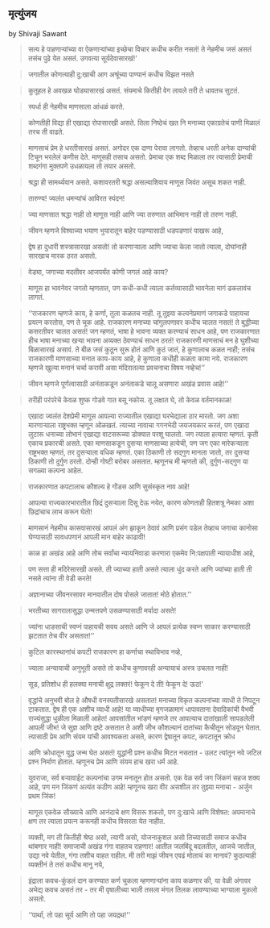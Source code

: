 ## मृत्युंजय 
by Shivaji Sawant

> सत्य हे पाहणाऱ्यांच्या वा ऐकणाऱ्यांच्या इच्छेचा विचार कधीच करीत नसतं! ते नेहमीच जसं असतं तसंच पुढे येत असतं. उगवत्या सूर्यदेवासारखं!’

> जगातील कोणत्याही दु:खाची आग अश्रूंच्या पाण्यानं कधीच विझत नसते

> कुतूहल हे अवखळ घोड्यासारखं असतं. संयमाचे कितीही वेग लावले तरी ते धावतच सुटतं.

> स्पर्धा ही नेहमीच माणसाला आंधळं करते.

> कोणतीही विद्या ही एखाद्या रोपासारखी असते. तिला निष्ठेचं खत नि मनाच्या एकाग्रतेचं पाणी मिळालं तरच ती वाढते.

> माणसाचं प्रेम हे धरतीसारखं असतं. अगोदर एक दाणा पेरावा लागतो. तेव्हाच धरती अनेक दाण्यांची टिचून भरलेलं कणीस देते. माणूसही तसाच असतो. प्रेमाचा एक शब्द मिळाला तर त्यासाठी प्रेमाची शब्दगंगा मुक्तपणे उधळायला तो तयार असतो.

> श्रद्धा ही सामर्थ्यवान असते. कशावरतरी श्रद्धा असल्याशिवाय माणूस जिवंत असूच शकत नाही.

> तारुण्य! ज्वलंत धमन्यांचं आविरत स्पंदन!

> ज्या माणसात श्रद्धा नाही तो माणूस नाही आणि ज्या तरुणात आभिमान नाही तो तरुण नाही.

> जीवन म्हणजे विश्वाच्या भयाण भुयारातून बाहेर पडण्यासाठी धडपडणारं पाखरू आहे,

> द्वेष‍ हा दुधारी शस्त्रासारखा असतो! तो करणाऱ्याला आणि ज्याचा केला जातो त्याला, दोघांनाही सारखाच मारक ठरत असतो.

> वेड्या, जगाच्या मदतीवर आजपर्यंत कोणी जगलं आहे काय?

> माणूस हा भावनेवर जगतो म्हणतात, पण कधी-कधी त्याला कर्तव्यासाठी भावनेला मागं ढकलावंच लागतं.

> ‘‘राजकारण म्हणजे काय, हे कर्णा, तुला कळतच नाही. तू तुझ्या कल्पनेप्रमाणं जगाकडे पाहायचा प्रयत्न करतोस, पण ते चूक आहे. राजकारण मनाच्या चांगुलपणावर कधीच चालत नसतं! ते बुद्धीच्या कसरतीवर चालत असतं! जग म्हणतं, भाषा‍ हे भावना व्यक्त करण्याचं साधन आहे, पण राजकारणात हीच भाषा‍ मनाच्या खऱ्या भावना अव्यक्त ठेवण्याचं साधन ठरतं! राजकारणी माणसाचं मन हे घुशीच्या बिळासारखं असावं. ते बीळ जसं कुठून सुरू होतं आणि कुठं जातं, हे कुणालाच कळत नाही; तसंच राजकारणी माणसाच्या मनात काय-काय आहे, हे कुणाला कधीही कळता कामा नये. राजकारण म्हणजे खुल्या मनानं चर्चा करावी असा मंदिरातल्या प्रवचनाचा विष‍य नव्हेच!’’

> जीवन म्हणजे पूर्णत्वासाठी अनंताकडून अनंताकडे चालू असणारा अखंड प्रवास आहे!’’

> तरीही परंपरेचे केवळ शुष्‍क गोडवे गात बसू नकोस. तू लक्षात घे, तो केवळ वर्तमानकाळ!

> एखादा ज्वलंत देशप्रेमी माणूस आपल्या राज्यातील एखाद्या घरभेद्याला ठार मारतो. जग अशा मारणाऱ्याला राष्ट्रभक्त म्हणून ओळखतं. त्याच्या नावाचा गगनभेदी जयजयकार करतं, पण एखादा लुटारू धनाच्या लोभानं एखाद्या वाटसरूच्या डोक्यात परशू घालतो. जग त्याला हत्यारा म्हणतं. कृती एकाच प्रकारची असते. एका माणसाकडून दुसऱ्या माणसाच्या हत्येची, पण जग एका मारेकऱ्याला राष्ट्रभक्त म्हणतं, तर दुसऱ्याला वधिक म्हणतं. एका ठिकाणी तो सद्गुण मानला जातो, तर दुसऱ्या ठिकाणी तो दुर्गुण ठरतो. दोन्ही गोष्टी बरोबर असतात. म्हणूनच मी म्हणतो की, दुर्गुण-सद्गुण या सगळ्या कल्पना आहेत.

> राजकारणात कपटालाच कौशल्य हे गोंडस आणि सुसंस्कृत नाव आहे!

> आपल्या राज्यकारभारातील छिद्रं दुसऱ्याला दिसू देऊ नयेत, कारण कोणताही हितशत्रू नेमका अशा छिद्रांचाच लाभ करून घेतो!

> माणसानं नेहमीच कासवासारखं आपलं अंग झाकून ठेवावं आणि प्रसंग पडेल तेव्हाच जगाचा कानोसा घेण्यासाठी सावधपणानं आपली मान बाहेर काढावी!

> काळ हा अखंड आहे आणि तोच सर्वांचा न्यायनिवाडा करणारा एकमेव नि:पक्षपाती न्यायाधीश आहे,

> पण सत्ता ही मदिरेसारखी असते. ती ज्याच्या हाती असते त्याला धुंद करते आणि ज्यांच्या हाती ती नसते त्यांना ती वेडी करते!

> अज्ञानाच्या जीवनरसावर मानवातील दोष‍ पोसले जातात! मोठे होतात.’’

> भरतीच्या सागरालासुद्धा उन्मत्तपणे उसळण्यासाठी मर्यादा असते!

> ज्यांना धाडसाची स्वप्नं पाहायची सवय असते आणि जे आपलं प्रत्येक स्वप्न साकार करण्यासाठी झटतात तेच वीर असतात!’’

> कुटिल कारस्थानांचं कपटी राजकारण हा कर्णाचा स्थायिभाव नव्हे,

> ज्याला अन्यायाची अनुभूती असते तो कधीच कुणावरही अन्यायाचं अस्त्र उचलत नाही!

> सूड, प्रतिशोध ही हलक्या मनाची क्षुद्र लक्तरं! फेकून दे ती! फेकून दे! ऊठ!’

> वृद्धांचे अनुभवी बोल हे औष‍धी वनस्पतीसारखे असतात! मनाच्या विकृत कल्पनांच्या व्याधी ते निपटून टाकतात. द्वेष‍ ही एक अशीच व्याधी आहे! या व्याधीच्या मृगजळामागं धापावताना देवादिकांची वैभवी राज्यंसुद्धा धुळीला मिळाली आहेत! आपसांतील भांडणं म्हणजे तर आपल्याच दातांखाली सापडलेली आपली जीभ! जे सुज्ञ आणि द्रष्टे असतात ते अशी जीभ कौशल्यानं दातांच्या कैचीतून सोडवून घेतात. त्यासाठी प्रेम आणि संयम यांची आवश्यकता असते, कारण द्वेषा‍तून कपट, कपटातून क्रोध

> आणि क्रोधातून युद्ध जन्म घेत असतं! युद्धांनी प्रश्न कधीच मिटत नसतात - उलट त्यांतून नवे जटिल प्रश्न निर्माण होतात. म्हणूनच प्रेम आणि संयम हाच खरा धर्म आहे.

> युवराजा, सर्व बऱ्यावाईट कल्पनांचा उगम मनातून होत असतो. एक वेळ सर्व जग जिंकणं सहज शक्य आहे, पण मन जिंकणं अत्यंत कठीण आहे! म्हणूनच खरा वीर असशील तर तुझ्या मनाचा - अर्जुन प्रथम जिंक!

> माणूस एकवेळ सौख्याचे आणि आनंदाचे क्षण विसरू शकतो, पण दु:खाचे आणि विशेष‍त: अपमानाचे क्षण तर त्याला प्रयत्न करूनही कधीच विसरता येत नाहीत.

> व्यक्ती, मग ती कितीही श्रेष्ठ असो, त्यागी असो, योजनाकुशल असो तिच्यासाठी समाज कधीच थांबणार नाही! समाजाची अखंड गंगा वाहतच राहणार! आतील जलबिंदू बदलतील, आजचे जातील, उद्या नवे येतील, गंगा तशीच वाहत राहील. मी तरी माझं जीवन एवढं मोलाचं का मानावं? कुठल्याही व्यक्तीनं ते तसं कधीच मानू नये,

> इंद्राला कवच-कुंडलं दान करण्यात कर्ण चुकला म्हणणाऱ्यांना काय कळणार की, या वेळी अंगावर अभेद्य कवच असतं तर - तर मी वृषा‍लीच्या भाली तसला मंगल तिलक लावण्याच्या भाग्याला मुकलो असतो.

> ‘‘पार्था, तो पहा सूर्य आणि तो पहा जयद्रथ!’’
